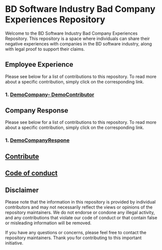 # BD Software Industry Bad Company Experiences Repository
Welcome to the BD Software Industry Bad Company Experiences Repository. This repository is a space where individuals can share their negative experiences with companies in the BD software industry, along with legal proof to support their claims.

## Employee Experience

Please see below for a list of contributions to this repository. To read more about a specific contribution, simply click on the corresponding link.


### 1. [DemoCompany- DemoContributor](experiences/demoCompanyName-demoContributorName.md)


## Company Response

Please see below for a list of contributions to this repository. To read more about a specific contribution, simply click on the corresponding link.
### 1. [DemoCompanyRespone](company-response/demoCompnayResponse.md)


## [Contribute](https://github.com/secretXagent/BD-Software-Industry-Bad-Company-Experiences-Repository/blob/main/HOW_TO_CONTRIBUTE.md) 
## [Code of conduct](https://github.com/secretXagent/BD-Software-Industry-Bad-Company-Experiences-Repository/blob/main/CODE_OF_CONDUCT.md)

## Disclaimer
Please note that the information in this repository is provided by individual contributors and may not necessarily reflect the views or opinions of the repository maintainers. We do not endorse or condone any illegal activity, and any contributions that violate our code of conduct or that contain false or misleading information will be removed.

If you have any questions or concerns, please feel free to contact the repository maintainers. Thank you for contributing to this important initiative.
